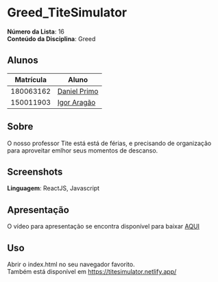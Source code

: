 # Greed_TiteSimulator

**Número da Lista**: 16<br>
**Conteúdo da Disciplina**: Greed<br>

## Alunos
| Matrícula | Aluno                                                       |
| --------- | ----------------------------------------------------------- |
| 180063162 | [Daniel Primo](https://github.com/danieldagerom)        |
| 150011903 | [Igor Aragão](https://github.com/roginaldosemog)            |

## Sobre
O nosso professor Tite está está de férias, e precisando de organização para aproveitar emlhor seus momentos de descanso.

## Screenshots

**Linguagem**: ReactJS, Javascript  

## Apresentação
O vídeo para apresentação se encontra disponível para baixar [AQUI](https://drive.google.com/file/d/1enBjE7iqKg-tahRYLXqJ7FrtqUC17NT4/view?usp=sharing)

## Uso
Abrir o index.html no seu navegador favorito.  
Também está disponível em https://titesimulator.netlify.app/